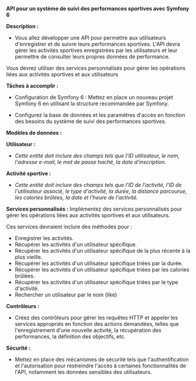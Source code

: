 **API pour un système de suivi des performances sportives avec Symfony 6**

**Description :**
- Vous allez développer une API  pour permettre aux utilisateurs d'enregistrer et de suivre leurs performances sportives.
L'API devra gérer les activités sportives enregistrées par les utilisateurs et leur permettre de consulter leurs propres données de performance.

Vous devrez utiliser des services personnalisés pour gérer les opérations liées aux activités sportives et aux utilisateurs

**Tâches à accomplir :**

- Configuration de Symfony 6 : Mettez en place un nouveau projet Symfony 6 en utilisant la structure recommandée par Symfony.

- Configurez la base de données et les paramètres d'accès en fonction des besoins du système de suivi des performances sportives.

**Modèles de données :**

 **Utilisateur :**
 - _Cette entité doit inclure des champs tels que l'ID utilisateur, le nom, l'adresse e-mail, le mot de passe haché, la date d'inscription._

 **Activité sportive :**
 - _Cette entité doit inclure des champs tels que l'ID de l'activité, l'ID de l'utilisateur associé, le type d'activité, la durée, la distance parcourue, les calories brûlées, la date et l'heure de l'activité._

**Services personnalisés :**
Implémentez des services personnalisés pour gérer les opérations liées aux activités sportives et aux utilisateurs.

Ces services devraient inclure des méthodes pour :
- Enregistrer les activités.
- Récupérer les activités d'un utilisateur spécifique.
- Récupérer les activités d'un utilisateur spécifique de la plus récente à la plus vieille.
- Récupérer les activités d'un utilisateur spécifique triées par la durée.
- Récupérer les activités d'un utilisateur spécifique triées par les calories brûlées.
- Récupérer les activités d'un utilisateur spécifique triées par le type d'activité.
- Rechercher un utilisateur par le nom (like)

**Contrôleurs :**
- Créez des contrôleurs pour gérer les requêtes HTTP et appeler les services appropriés en fonction des actions demandées, telles que l'enregistrement d'une nouvelle activité, la récupération des performances, la définition des objectifs, etc.

**Sécurité :**
- Mettez en place des mécanismes de sécurité tels que l'authentification et l'autorisation pour restreindre l'accès à certaines fonctionnalités de l'API, notamment les données sensibles des utilisateurs.